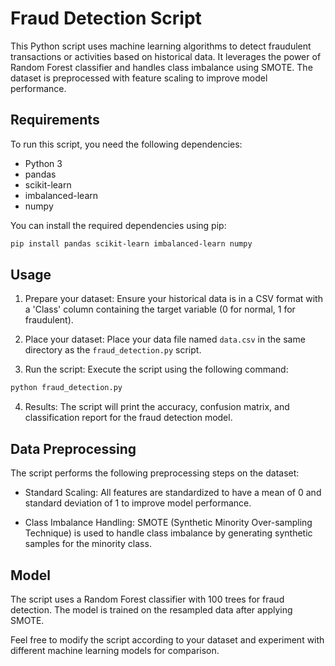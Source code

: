 # Fraud Detection Script

This Python script uses machine learning algorithms to detect fraudulent transactions or activities based on historical data. It leverages the power of Random Forest classifier and handles class imbalance using SMOTE. The dataset is preprocessed with feature scaling to improve model performance.

## Requirements

To run this script, you need the following dependencies:

- Python 3
- pandas
- scikit-learn
- imbalanced-learn
- numpy

You can install the required dependencies using pip:

```bash
pip install pandas scikit-learn imbalanced-learn numpy
```

## Usage

1. Prepare your dataset: Ensure your historical data is in a CSV format with a 'Class' column containing the target variable (0 for normal, 1 for fraudulent).

2. Place your dataset: Place your data file named `data.csv` in the same directory as the `fraud_detection.py` script.

3. Run the script: Execute the script using the following command:

```bash
python fraud_detection.py
```

4. Results: The script will print the accuracy, confusion matrix, and classification report for the fraud detection model.

## Data Preprocessing

The script performs the following preprocessing steps on the dataset:

- Standard Scaling: All features are standardized to have a mean of 0 and standard deviation of 1 to improve model performance.

- Class Imbalance Handling: SMOTE (Synthetic Minority Over-sampling Technique) is used to handle class imbalance by generating synthetic samples for the minority class.

## Model

The script uses a Random Forest classifier with 100 trees for fraud detection. The model is trained on the resampled data after applying SMOTE.

Feel free to modify the script according to your dataset and experiment with different machine learning models for comparison.

